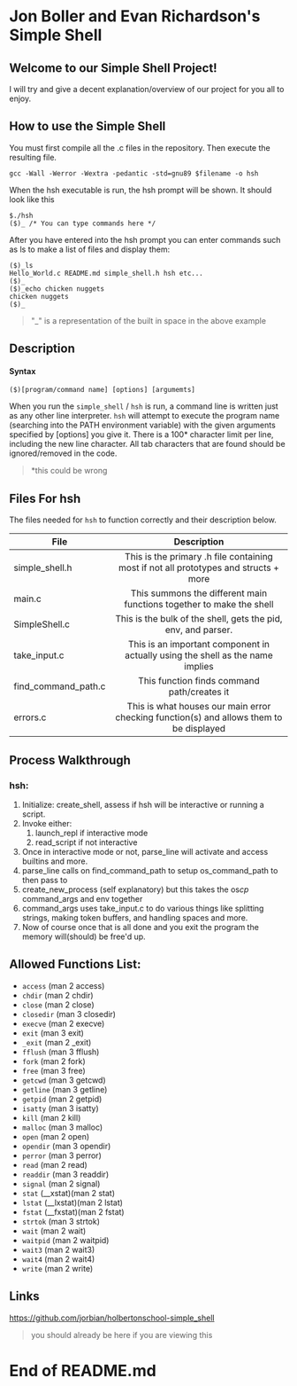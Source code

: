 # Jon Boller and Evan Richardson's Simple Shell

## Welcome to our Simple Shell Project!
I will try and give a decent explanation/overview of our project for you all to enjoy.

## How to use the Simple Shell
You must first compile all the .c files in the repository. Then execute the resulting file.
```
gcc -Wall -Werror -Wextra -pedantic -std=gnu89 $filename -o hsh
```
When the hsh executable is run, the hsh prompt will be shown. It should look like this
```
$./hsh
($)_ /* You can type commands here */
```
After you have entered into the hsh prompt you can enter commands such as ls to make a list of files and display them:
```
($)_ls
Hello_World.c README.md simple_shell.h hsh etc...
($)_
($)_echo chicken nuggets
chicken nuggets
($)_
```
>"_" is a representation of the built in space in the above example
## Description

#### Syntax
```
($)[program/command name] [options] [argumemts]
```
When you run the `simple_shell` / `hsh` is run, a command line is written just as any other line interpreter.
`hsh` will attempt to execute the program name (searching into the PATH environment variable) with the given arguments specified by [options] you give it. There is a 100* character limit per line, including the new line character. All tab characters that are found should be ignored/removed in the code.
>*this could be wrong

## Files For hsh

The files needed for `hsh` to function correctly and their description below.

| File  | Description |
| ------------- |:-------------:|
| simple_shell.h      | This is the primary .h file containing most if not all prototypes and structs + more     |
| main.c      | This summons the different main functions together to make the shell     |
| SimpleShell.c      | This is the bulk of the shell, gets the pid, env, and parser.      |
| take_input.c      | This is an important component in actually using the shell as the name implies     |
| find_command_path.c      | This function finds command path/creates it     |
| errors.c      | This is what houses our main error checking function(s) and allows them to be displayed    |




## Process Walkthrough

### hsh:
1. Initialize: create_shell, assess if hsh will be interactive or running a script.
2. Invoke either:
    1. launch_repl if interactive mode
    2. read_script if not interactive
3. Once in interactive mode or not, parse_line will activate and access builtins and more.
4. parse_line calls on find_command_path to setup os_command_path to then pass to
5. create_new_process (self explanatory) but this takes the os*cp* command_args and env together
6. command_args uses take_input.c to do various things like splitting strings, making token buffers, and handling spaces and more.
7. Now of course once that is all done and you exit the program the memory will(should) be free'd up.

## Allowed Functions List:
* `access` (man 2 access)
* `chdir` (man 2 chdir)
* `close` (man 2 close)
* `closedir` (man 3 closedir)
* `execve` (man 2 execve)
* `exit` (man 3 exit)
* `_exit` (man 2 _exit)
* `fflush` (man 3 fflush)
* `fork` (man 2 fork)
* `free` (man 3 free)
* `getcwd` (man 3 getcwd)
* `getline` (man 3 getline)
* `getpid` (man 2 getpid)
* `isatty` (man 3 isatty)
* `kill` (man 2 kill)
* `malloc` (man 3 malloc)
* `open` (man 2 open)
* `opendir` (man 3 opendir)
* `perror` (man 3 perror)
* `read` (man 2 read)
* `readdir` (man 3 readdir)
* `signal` (man 2 signal)
* `stat` (__xstat)(man 2 stat)
* `lstat` (__lxstat)(man 2 lstat)
* `fstat` (__fxstat)(man 2 fstat)
* `strtok` (man 3 strtok)
* `wait` (man 2 wait)
* `waitpid` (man 2 waitpid)
* `wait3` (man 2 wait3)
* `wait4` (man 2 wait4)
* `write` (man 2 write)



## Links

https://github.com/jorbian/holbertonschool-simple_shell
> you should already be here if you are viewing this


# End of README.md

